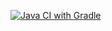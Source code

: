 [![Java CI with Gradle](https://github.com/valeit98/Project9/actions/workflows/gradle.yml/badge.svg)](https://github.com/valeit98/Project9/actions/workflows/gradle.yml)